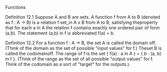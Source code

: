 Functions     


Definition 12.1 Suppose A and B are sets. A function f from A to B (denoted as f : A -> B) is a relation f set_in A x B from A to B, satisfying theproperty that for each a in A the relation f contains exactly one ordered pair of form (a,b). The statement (a,b) in f is abbreviated f(a) = b.     


Definition 12.2 For a function f : A -> B, the set A is called the domain off. (Think of the domain as the set of possible "input values" for f.) Theset B is called the codomainoff. The range of f is the set { f(a) : a in A } = { b : (a, b) in f }. (Think of the range as the set of all possible "output values" for f. Think of the codomain as a sort of "target" for the outputs.).       


